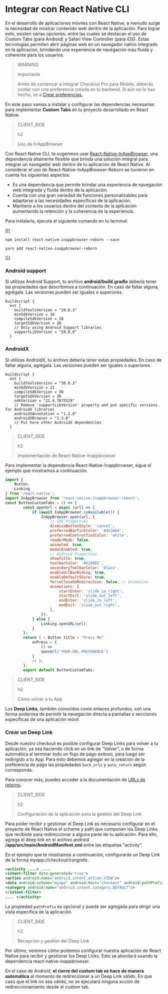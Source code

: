 # Integrar con React Native CLI

En el desarrollo de aplicaciones móviles con React Native, a menudo surge la necesidad de mostrar contenido web dentro de la aplicación. Para lograr esto, existen varias opciones, entre las cuales se destacan el uso de Custom Tabs (para Android) y Safari View Controller (para iOS). Estas tecnologías permiten abrir páginas web en un navegador nativo integrado en la aplicación, brindando una experiencia de navegación más fluida y coherente para los usuarios.

> WARNING
>
> Importante
>
> Antes de comenzar a integrar Checkout Pro para Mobile, deberás contar con una preferencia creada en tu backend. Si aún no lo has hecho, ve a [Crear preferencias.](/developers/es/docs/checkout-pro/integrate-preferences)

En este paso vamos a instalar y configurar las dependencias necesarias para implementar **Custom Tabs** en tu proyecto desarrollado en React Native. 

> CLIENT_SIDE
>
> h2
>
> Uso de InAppBrowser

Con React Native CLI, te sugerimos usar [React-Native-InAppBrowser](https://www.npmjs.com/package/react-native-inappbrowser-reborn), una dependencia  altamente flexible que brinda una solución integral para integrar un navegador web dentro de tu aplicación de React Native. Al considerar el uso de React-Native-InAppBrowser-Reborn se tuvieron en cuenta los siguientes aspectos:

* Es una dependencia que permite brindar una experiencia de navegación web integrada y fluida dentro de la aplicación.
* Cuenta con una gran variedad de funciones personalizables para adaptarse a las necesidades específicas de la aplicación.
* Mantiene a los usuarios dentro del contexto de la aplicación aumentando la retención y la coherencia de la experiencia.

Para instalarla, ejecuta el siguiente comando en tu terminal.

[[[
```npm
npm install react-native-inappbrowser-reborn --save
```
```yarn
yarn add react-native-inappbrowser-reborn
```
]]]


### Android support

Si utilizas Android Support, tu archivo **android/build.gradle** debería tener las propiedades que describimos a continuación. En caso de faltar alguna, agrégala. Las versiones pueden ser iguales o superiores.

```
buildscript {
  ext {
    buildToolsVersion = "28.0.3"
    minSdkVersion = 16
    compileSdkVersion = 28
    targetSdkVersion = 28
    // Only using Android Support libraries
    supportLibVersion = "28.0.0"
  }
```

### AndroidX

Si utilizas AndroidX, tu archivo debería tener estas propiedades. En caso de faltar alguna, agrégala. Las versiones pueden ser iguales o superiores.

```
buildscript {
  ext {
    buildToolsVersion = "30.0.2"
    minSdkVersion = 21
    compileSdkVersion = 30
    targetSdkVersion = 30
    ndkVersion = "21.4.7075529"
    // Remove 'supportLibVersion' property and put specific versions for AndroidX libraries
    androidXAnnotation = "1.2.0"
    androidXBrowser = "1.3.0"
    // Put here other AndroidX dependencies
  }
```


> CLIENT_SIDE
>
> h2
>
> Implementación de React-Native-Inappbrowser

Para implementar la dependencia React-Native-Inappbrowser, sigue el ejemplo que mostramos a continuación.

```JavaScript
import {
	Button,
	Linking
} from 'react-native';
import InAppBrowser from 'react-native-inappbrowser-reborn';
const ButtonCustomTabs = () => {
		const openUrl = async (url) => {
			if (await InAppBrowser.isAvailable()) {
				InAppBrowser.open(url, {
					// iOS Properties
					dismissButtonStyle: 'cancel',
					preferredBarTintColor: '#453AA4',
					preferredControlTintColor: 'white',
					readerMode: false,
					animated: true,
					modalEnabled: true,
					// Android Properties
					showTitle: true,
					toolbarColor: '#6200EE',
					secondaryToolbarColor: 'black',
					enableUrlBarHiding: true,
					enableDefaultShare: true,
					forceCloseOnRedirection: false, // Animation
					animations: {
						startEnter: 'slide_in_right',
						startExit: 'slide_out_left',
						endEnter: 'slide_in_left',
						endExit: 'slide_out_right',
					},
				});
			} else {
				Linking.openURL(url);
			}
		};
		return ( < Button title = "Press Me"
			onPress = {
				() =>
				openUrl('YOUR-URL-PREFERENCE')
			}
			/> );
		};
		export default ButtonCustomTabs;
```

> CLIENT_SIDE
>
> h2
>
> Cómo volver a tu App 

Los **Deep Links**, también conocidos como enlaces profundos, son una forma poderosa de permitir la navegación directa a pantallas o secciones específicas de una aplicación móvil. 

### Crear un Deep Link
Desde nuestro checkout es posible configurar Deep Links para volver a tu aplicación, ya sea haciendo click en un link de “Volver”, o de forma automática al terminar todo un flujo de pago exitoso, para luego ser redirigido a tu App.
Para esto debemos agregar en la creación de la preferencia de pago las propiedades `back_urls` y `auto_return` según corresponda.

Para conocer más, puedes acceder a la documentación de [URLs de retorno](/developers/es/docs/checkout-pro/checkout-customization/user-interface/redirection).

> CLIENT_SIDE
>
> h2
>
> Configuración de la aplicación para la gestión del Deep Link

Para poder recibir y gestionar el Deep Link es necesario configurar en el proyecto de React Native el scheme y path que componen los Deep Links que recibiste para redireccionar a alguna parte de tu aplicación. 
Para ello, agrega el deep link en el archivo android **/app/src/main/AndroidManifest.xml** entre las etiquetas "activity".

En el ejemplo que te mostramos a continuación, configurarás un Deep Link de la forma _myapp://checkout/congrats_.

```AndroidManifest.xml
<activity ....> ....
<intent-filter data-generated="true">
<action android:name="android.intent.action.VIEW"/>
<data android:scheme="myapp" android:host="checkout" android:pathPrefix="/congrats"/> <category android:name="android.intent.category.BROWSABLE"/>
<category android:name="android.intent.category.DEFAULT"/>
</intent-filter>
.... </activity>
```

La propiedad `pathPrefix` es opcional y puede ser agregada para dirigir una vista específica de la aplicación.


> CLIENT_SIDE
>
> h2
>
> Recepción y gestión del Deep Link 

Por último, veremos cómo podemos configurar nuestra aplicación de React Native para recibir y gestionar los Deep Links. Esto se abordará usando la dependencia react-native-inappbrowser. 

En el caso de Android, **el cierre del custom tab se hace de manera automática** al momento de redireccionar a un Deep Link válido. En que caso que el link no sea válido, no se ejecutará ninguna acción de redireccionamiento desde el custom tab.


